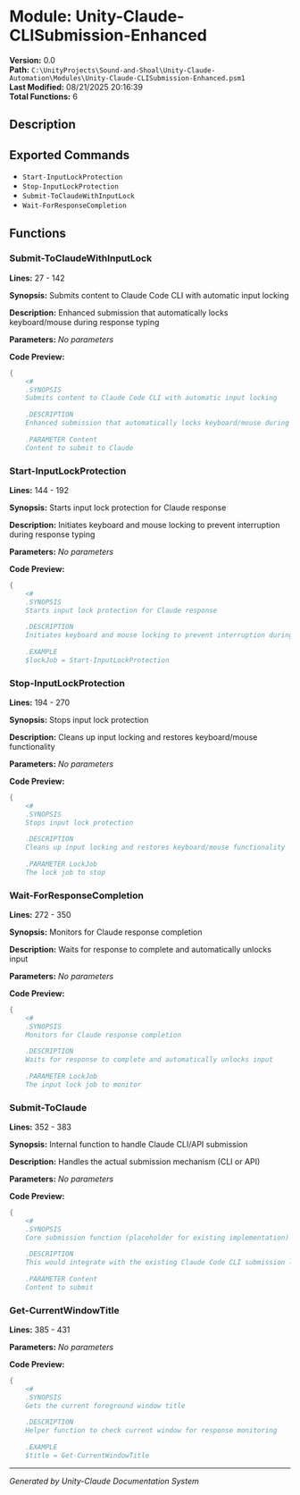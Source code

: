 # Module: Unity-Claude-CLISubmission-Enhanced

**Version:** 0.0  
**Path:** `C:\UnityProjects\Sound-and-Shoal\Unity-Claude-Automation\Modules\Unity-Claude-CLISubmission-Enhanced.psm1`  
**Last Modified:** 08/21/2025 20:16:39  
**Total Functions:** 6  

## Description


## Exported Commands
- `Start-InputLockProtection`
- `Stop-InputLockProtection`
- `Submit-ToClaudeWithInputLock`
- `Wait-ForResponseCompletion`


## Functions


### Submit-ToClaudeWithInputLock
**Lines:** 27 - 142

**Synopsis:** Submits content to Claude Code CLI with automatic input locking

**Description:** Enhanced submission that automatically locks keyboard/mouse during response typing


**Parameters:**
*No parameters*

**Code Preview:**
```powershell
{
    <#
    .SYNOPSIS
    Submits content to Claude Code CLI with automatic input locking
    
    .DESCRIPTION
    Enhanced submission that automatically locks keyboard/mouse during response typing
    
    .PARAMETER Content
    Content to submit to Claude
``` 
### Start-InputLockProtection
**Lines:** 144 - 192

**Synopsis:** Starts input lock protection for Claude response

**Description:** Initiates keyboard and mouse locking to prevent interruption during response typing


**Parameters:**
*No parameters*

**Code Preview:**
```powershell
{
    <#
    .SYNOPSIS
    Starts input lock protection for Claude response
    
    .DESCRIPTION
    Initiates keyboard and mouse locking to prevent interruption during response typing
    
    .EXAMPLE
    $lockJob = Start-InputLockProtection
``` 
### Stop-InputLockProtection
**Lines:** 194 - 270

**Synopsis:** Stops input lock protection

**Description:** Cleans up input locking and restores keyboard/mouse functionality


**Parameters:**
*No parameters*

**Code Preview:**
```powershell
{
    <#
    .SYNOPSIS
    Stops input lock protection
    
    .DESCRIPTION
    Cleans up input locking and restores keyboard/mouse functionality
    
    .PARAMETER LockJob
    The lock job to stop
``` 
### Wait-ForResponseCompletion
**Lines:** 272 - 350

**Synopsis:** Monitors for Claude response completion

**Description:** Waits for response to complete and automatically unlocks input


**Parameters:**
*No parameters*

**Code Preview:**
```powershell
{
    <#
    .SYNOPSIS
    Monitors for Claude response completion
    
    .DESCRIPTION
    Waits for response to complete and automatically unlocks input
    
    .PARAMETER LockJob
    The input lock job to monitor
``` 
### Submit-ToClaude
**Lines:** 352 - 383

**Synopsis:** Internal function to handle Claude CLI/API submission

**Description:** Handles the actual submission mechanism (CLI or API)


**Parameters:**
*No parameters*

**Code Preview:**
```powershell
{
    <#
    .SYNOPSIS
    Core submission function (placeholder for existing implementation)
    
    .DESCRIPTION
    This would integrate with the existing Claude Code CLI submission logic
    
    .PARAMETER Content
    Content to submit
``` 
### Get-CurrentWindowTitle
**Lines:** 385 - 431




**Parameters:**
*No parameters*

**Code Preview:**
```powershell
{
    <#
    .SYNOPSIS
    Gets the current foreground window title
    
    .DESCRIPTION
    Helper function to check current window for response monitoring
    
    .EXAMPLE
    $title = Get-CurrentWindowTitle
```

---
*Generated by Unity-Claude Documentation System*
